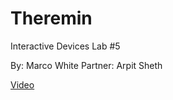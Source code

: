 # Theremin
Interactive Devices Lab #5

By: Marco White
Partner: Arpit Sheth

[Video](https://youtu.be/X9bhXjEKxyM)
